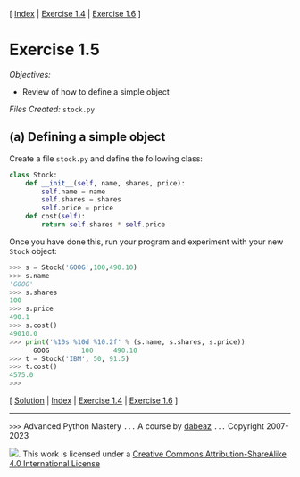 \[ [Index](index.md) | [Exercise 1.4](ex1_4.md) | [Exercise 1.6](ex1_6.md) \]

# Exercise 1.5

*Objectives:*

- Review of how to define a simple object

*Files Created:* `stock.py`

## (a) Defining a simple object

Create a file `stock.py` and define the following class:

```python
class Stock:
    def __init__(self, name, shares, price):
        self.name = name
        self.shares = shares
        self.price = price
    def cost(self):
        return self.shares * self.price
```

Once you have done this, run your program and experiment with your new
`Stock` object:

```python
>>> s = Stock('GOOG',100,490.10)
>>> s.name
'GOOG'
>>> s.shares
100
>>> s.price
490.1
>>> s.cost()
49010.0
>>> print('%10s %10d %10.2f' % (s.name, s.shares, s.price))
      GOOG        100     490.10
>>> t = Stock('IBM', 50, 91.5)
>>> t.cost()
4575.0
>>>
```

\[ [Solution](soln1_5.md) | [Index](index.md) | [Exercise 1.4](ex1_4.md) | [Exercise 1.6](ex1_6.md) \]

----
`>>>` Advanced Python Mastery
`...` A course by [dabeaz](https://www.dabeaz.com)
`...` Copyright 2007-2023

![](https://i.creativecommons.org/l/by-sa/4.0/88x31.png). This work is licensed under a [Creative Commons Attribution-ShareAlike 4.0 International License](http://creativecommons.org/licenses/by-sa/4.0/)
